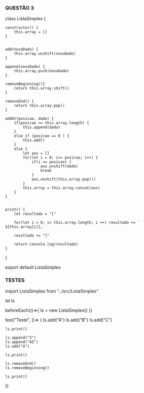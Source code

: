 ### QUESTÃO 3

class ListaSimples {
    
    constructor() {
        this.array = []
    }


    add(novoDado) {
        this.array.unshift(novoDado)
    }

    append(novoDado) {
        this.array.push(novoDado)
    }

    removeBeginning(){
        return this.array.shift()
    }

    removeEnd() {
        return this.array.pop()
    }

    addAt(posicao, dado) {
        if(posicao >= this.array.length) {
            this.append(dado)
        }
        else if (posicao == 0 ) {
            this.add()
        }
        else {
            let aux = []
            for(let i = 0; i<= posicao; i++) {
                if(i == posicao) {
                    aux.unshift(dado)
                    break
                }
                aux.unshift(this.array.pop())
            }
            this.array = this.array.concat(aux)
        }
    }
    

    print() {
        let resultado = "["

        for(let i = 0; i< this.array.length; i ++) resultado += ` ${this.array[i]}, `

        resultado += "]"

        return console.log(resultado)
    }
}

export default ListaSimples



### TESTES 

import ListaSimples from "../src/ListaSimples"

let ls 

beforeEach(()=>{
    ls = new ListaSimples()
})

test("Teste", ()=> {
    ls.add("A")
    ls.add("B")
    ls.add("C")

    ls.print()

    ls.append("Z")
    ls.append("AZ")
    ls.add("U")

    ls.print()

    ls.removeEnd()
    ls.removeBeginning()

    ls.print()

})